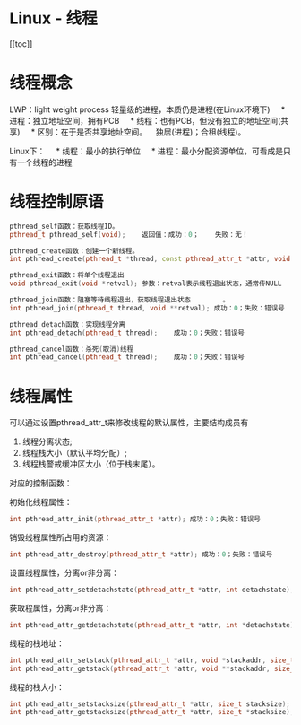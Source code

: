 # Linux - 线程

[[toc]]

# 线程概念

LWP：light weight process 轻量级的进程，本质仍是进程(在Linux环境下)
    * 进程：独立地址空间，拥有PCB
    * 线程：也有PCB，但没有独立的地址空间(共享)
    * 区别：在于是否共享地址空间。    独居(进程)；合租(线程)。

Linux下：
    * 线程：最小的执行单位
    * 进程：最小分配资源单位，可看成是只有一个线程的进程

# 线程控制原语

```cpp
pthread_self函数：获取线程ID。
pthread_t pthread_self(void);    返回值：成功：0；    失败：无！

pthread_create函数：创建一个新线程。
int pthread_create(pthread_t *thread, const pthread_attr_t *attr, void *(*start_routine) (void *), void *arg);

pthread_exit函数：将单个线程退出
void pthread_exit(void *retval); 参数：retval表示线程退出状态，通常传NULL

pthread_join函数：阻塞等待线程退出，获取线程退出状态        。
int pthread_join(pthread_t thread, void **retval); 成功：0；失败：错误号

pthread_detach函数：实现线程分离
int pthread_detach(pthread_t thread);    成功：0；失败：错误号

pthread_cancel函数：杀死(取消)线程        
int pthread_cancel(pthread_t thread);    成功：0；失败：错误号
```

# 线程属性

可以通过设置pthread_attr_t来修改线程的默认属性，主要结构成员有

1. 线程分离状态;
2. 线程栈大小（默认平均分配）;
3. 线程栈警戒缓冲区大小（位于栈末尾）。

对应的控制函数：

初始化线程属性：

```cpp
int pthread_attr_init(pthread_attr_t *attr); 成功：0；失败：错误号
```

销毁线程属性所占用的资源：

```cpp
int pthread_attr_destroy(pthread_attr_t *attr); 成功：0；失败：错误号
```

设置线程属性，分离or非分离：

```cpp
int pthread_attr_setdetachstate(pthread_attr_t *attr, int detachstate); 
```

获取程属性，分离or非分离：

```cpp
int pthread_attr_getdetachstate(pthread_attr_t *attr, int *detachstate); 
```

线程的栈地址：

```cpp
int pthread_attr_setstack(pthread_attr_t *attr, void *stackaddr, size_t stacksize); 成功：0；失败：错误号
int pthread_attr_getstack(pthread_attr_t *attr, void **stackaddr, size_t *stacksize); 成功：0；失败：错误号
```

线程的栈大小：

```cpp
int pthread_attr_setstacksize(pthread_attr_t *attr, size_t stacksize); 成功：0；失败：错误号
int pthread_attr_getstacksize(pthread_attr_t *attr, size_t *stacksize); 成功：0；失败：错误号
```

​